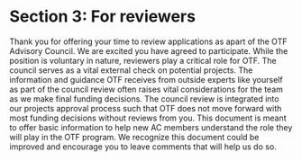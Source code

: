 # Section 3: For reviewers

Thank you for offering your time to review applications as apart of the OTF Advisory Council. We are excited you have agreed to participate. While the position is voluntary in nature, reviewers play a critical role for OTF. The council serves as a vital external check on potential projects. The information and guidance OTF receives from outside experts like yourself as part of the council review often raises vital considerations for the team as we make final funding decisions. The council review is integrated into our projects approval process such that OTF does not move forward with most funding decisions without reviews from you. This document is meant to offer basic information to help new AC members understand the role they will play in the OTF program. We recognize this document could be improved and encourage you to leave comments that will help us do so. 

